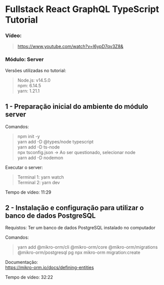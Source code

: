 # Fullstack React GraphQL TypeScript Tutorial

### Vídeo: 
>https://www.youtube.com/watch?v=I6ypD7qv3Z8&

### Módulo: Server

Versões utilizadas no tutorial:<br/>
>Node.js: v14.5.0<br/>
npm: 6.14.5<br/>
yarn: 1.21.1

## 1 - Preparação inicial do ambiente do módulo server

Comandos:<br/>
>npm init -y<br/>
yarn add -D @types/node typescript<br/>
yarn add -D ts-node<br/>
npx tsconfig.json -> Ao ser questionado, selecionar node<br/>
yarn add -D nodemon<br/>

Executar o server:
>Terminal 1: yarn watch<br/>
>Terminal 2: yarn dev

Tempo de vídeo: 11:29

## 2 - Instalação e configuração para utilizar o banco de dados PostgreSQL

Requistos: Ter um banco de dados PostgreSQL instalado no computador<br/>

Comandos:<br/>
>yarn add @mikro-orm/cli @mikro-orm/core @mikro-orm/migrations @mikro-orm/postgresql pg
npx mikro-orm migration:create

Documentação:<br/>
https://mikro-orm.io/docs/defining-entities

Tempo de vídeo: 32:22